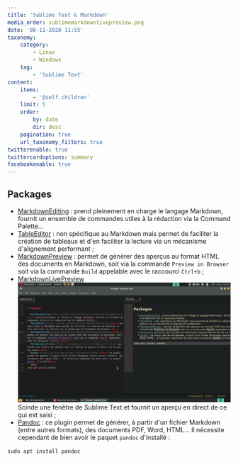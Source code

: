 ```yaml
---
title: 'Sublime Text & Markdown'
media_order: sublimemarkdownlivepreview.png
date: '08-11-2020 11:55'
taxonomy:
    category:
        - Linux
        - Windows
    tag:
        - 'Sublime Text'
content:
    items:
        - '@self.children'
    limit: 5
    order:
        by: date
        dir: desc
    pagination: true
    url_taxonomy_filters: true
twitterenable: true
twittercardoptions: summary
facebookenable: true
---
```


## Packages

- [MarkdownEditing](https://github.com/SublimeText-Markdown/MarkdownEditing)&nbsp;: prend pleinement en charge le langage Markdown, fournit un ensemble de commandes utiles à la rédaction via la Command Palette...
- [TableEditor](https://github.com/vkocubinsky/SublimeTableEditor)&nbsp;: non spécifique au Markdown mais permet de faciliter la création de tableaux et d'en faciliter la lecture via un mécanisme d'alignement performant&nbsp;;
- [MarkdownPreview](https://github.com/facelessuser/MarkdownPreview)&nbsp;: permet de générer des aperçus au format HTML des documents en Markdown, soit via la commande `Preview in Browser` soit via la commande `Build` appelable avec le raccourci `Ctrl+b`&nbsp;;
- [MarkdownLivePreview](https://math2001.github.io/MarkdownLivePreview/)     
![Sublime MarkdownLivePreview](sublimemarkdownlivepreview.png)
Scinde une fenêtre de Sublime Text et fournit un aperçu en direct de ce qui est saisi&nbsp;;
- [Pandoc](https://github.com/tbfisher/sublimetext-Pandoc)&nbsp;: ce plugin permet de générer, à partir d'un fichier Markdown (entre autres formats), des documents PDF, Word, HTML... Il nécessite cependant de bien avoir le paquet `pandoc` d'installé&nbsp;:     
```shell
sudo apt install pandoc
```